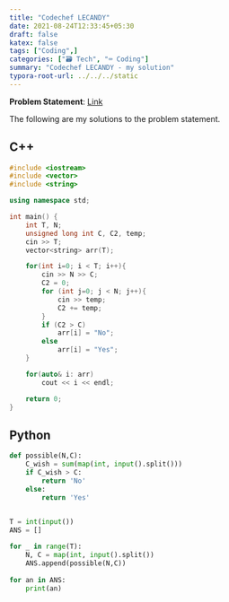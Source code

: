 ```yaml
---
title: "Codechef LECANDY"
date: 2021-08-24T12:33:45+05:30
draft: false
katex: false
tags: ["Coding",]
categories: ["🗃️ Tech", "⌨️ Coding"]
summary: "Codechef LECANDY - my solution"
typora-root-url: ../../../static
---
```


**Problem Statement**: [Link](https://www.codechef.com/problems/LECANDY)

The following are my solutions to the problem statement.

##  C++

```c++
#include <iostream>
#include <vector>
#include <string>

using namespace std;

int main() {
    int T, N;
    unsigned long int C, C2, temp;
    cin >> T;
    vector<string> arr(T);

    for(int i=0; i < T; i++){
        cin >> N >> C;
        C2 = 0;
        for (int j=0; j < N; j++){
            cin >> temp;
            C2 += temp;
        }
        if (C2 > C)
            arr[i] = "No";
        else
            arr[i] = "Yes";
    }

    for(auto& i: arr)
        cout << i << endl;

    return 0;
}
```

## Python

```python
def possible(N,C):
    C_wish = sum(map(int, input().split()))
    if C_wish > C:
        return 'No'
    else:
        return 'Yes'
 

T = int(input())
ANS = []

for _ in range(T):
    N, C = map(int, input().split())
    ANS.append(possible(N,C))
    
for an in ANS:
    print(an)
```



